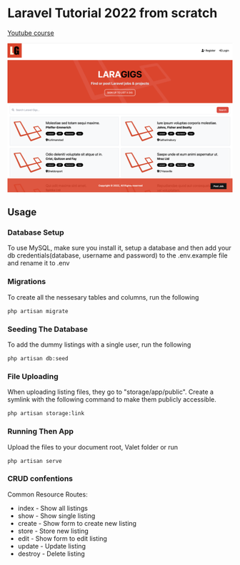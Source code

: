 # Laravel Tutorial 2022 from scratch
[Youtube course](https://www.youtube.com/watch?v=MYyJ4PuL4pY)

![Alt text](/public/images/preview.png)

## Usage

### Database Setup
To use MySQL, make sure you install it, setup a database and then add your db credentials(database, username and password) to the .env.example file and rename it to .env

### Migrations
To create all the nessesary tables and columns, run the following
```
php artisan migrate
```

### Seeding The Database
To add the dummy listings with a single user, run the following
```
php artisan db:seed
```

### File Uploading
When uploading listing files, they go to "storage/app/public". Create a symlink with the following command to make them publicly accessible.
```
php artisan storage:link
```

### Running Then App
Upload the files to your document root, Valet folder or run 
```
php artisan serve
```

### CRUD confentions
Common Resource Routes:
- index - Show all listings
- show - Show single listing
- create - Show form to create new listing
- store - Store new listing
- edit - Show form to edit listing
- update - Update listing
- destroy - Delete listing